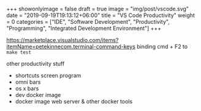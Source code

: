+++
showonlyimage = false
draft = true
image = "img/post/vscode.svg"
date = "2019-09-19T19:13:12+06:00"
title = "VS Code Productivity"
weight = 0
categories = ["IDE", "Software Development", "Productivity", "Programming", "Integrated Development Environment"]
+++

https://marketplace.visualstudio.com/items?itemName=petekinnecom.terminal-command-keys
binding cmd + F2 to `make test`


other  productivity stuff
- shortcuts screen program
- omni bars
- os x bars
- dev docker image
- docker image web server & other docker tools